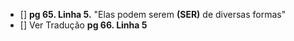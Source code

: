 
- [] **pg 65. Linha 5.** "Elas podem serem **(SER)** de diversas formas"
- [] Ver Tradução **pg 66. Linha 5**
